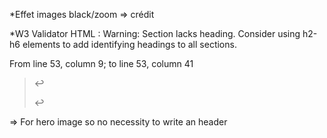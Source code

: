 *Effet images black/zoom => crédit

*W3 Validator HTML :
Warning: Section lacks heading. Consider using h2-h6 elements to add identifying headings to all sections.

From line 53, column 9; to line 53, column 41

>↩        <section class="container-fluid">↩ 

=> For hero image so no necessity to write an header